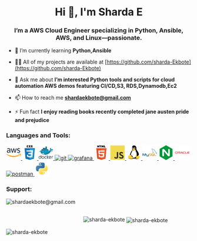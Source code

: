 <h1 align="center">Hi 👋, I'm Sharda E</h1>
<h3 align="center">I’m a AWS Cloud Engineer specializing in Python, Ansible, AWS, and Linux—passionate.</h3>



- 🌱 I’m currently learning **Python,Ansible**

- 👨‍💻 All of my projects are available at [https://github.com/sharda-Ekbote](https://github.com/sharda-Ekbote)

- 💬 Ask me about **I’m interested Python tools and scripts for cloud automation AWS demos featuring CI/CD,S3, RDS,Dynamodb,Ec2**

- 📫 How to reach me **shardaekbote@gmail.com**

- ⚡ Fun fact **I enjoy reading books recently completed jane austen pride and prejudice**


<h3 align="left">Languages and Tools:</h3>
<p align="left"> <a href="https://aws.amazon.com" target="_blank" rel="noreferrer"> <img src="https://raw.githubusercontent.com/devicons/devicon/master/icons/amazonwebservices/amazonwebservices-original-wordmark.svg" alt="aws" width="40" height="40"/> </a> <a href="https://www.w3schools.com/css/" target="_blank" rel="noreferrer"> <img src="https://raw.githubusercontent.com/devicons/devicon/master/icons/css3/css3-original-wordmark.svg" alt="css3" width="40" height="40"/> </a> <a href="https://www.docker.com/" target="_blank" rel="noreferrer"> <img src="https://raw.githubusercontent.com/devicons/devicon/master/icons/docker/docker-original-wordmark.svg" alt="docker" width="40" height="40"/> </a> <a href="https://git-scm.com/" target="_blank" rel="noreferrer"> <img src="https://www.vectorlogo.zone/logos/git-scm/git-scm-icon.svg" alt="git" width="40" height="40"/> </a> <a href="https://grafana.com" target="_blank" rel="noreferrer"> <img src="https://www.vectorlogo.zone/logos/grafana/grafana-icon.svg" alt="grafana" width="40" height="40"/> </a> <a href="https://www.w3.org/html/" target="_blank" rel="noreferrer"> <img src="https://raw.githubusercontent.com/devicons/devicon/master/icons/html5/html5-original-wordmark.svg" alt="html5" width="40" height="40"/> </a> <a href="https://developer.mozilla.org/en-US/docs/Web/JavaScript" target="_blank" rel="noreferrer"> <img src="https://raw.githubusercontent.com/devicons/devicon/master/icons/javascript/javascript-original.svg" alt="javascript" width="40" height="40"/> </a> <a href="https://www.linux.org/" target="_blank" rel="noreferrer"> <img src="https://raw.githubusercontent.com/devicons/devicon/master/icons/linux/linux-original.svg" alt="linux" width="40" height="40"/> </a> <a href="https://www.mysql.com/" target="_blank" rel="noreferrer"> <img src="https://raw.githubusercontent.com/devicons/devicon/master/icons/mysql/mysql-original-wordmark.svg" alt="mysql" width="40" height="40"/> </a> <a href="https://www.nginx.com" target="_blank" rel="noreferrer"> <img src="https://raw.githubusercontent.com/devicons/devicon/master/icons/nginx/nginx-original.svg" alt="nginx" width="40" height="40"/> </a> <a href="https://www.oracle.com/" target="_blank" rel="noreferrer"> <img src="https://raw.githubusercontent.com/devicons/devicon/master/icons/oracle/oracle-original.svg" alt="oracle" width="40" height="40"/> </a> <a href="https://postman.com" target="_blank" rel="noreferrer"> <img src="https://www.vectorlogo.zone/logos/getpostman/getpostman-icon.svg" alt="postman" width="40" height="40"/> </a> <a href="https://www.python.org" target="_blank" rel="noreferrer"> <img src="https://raw.githubusercontent.com/devicons/devicon/master/icons/python/python-original.svg" alt="python" width="40" height="40"/> </a> </p>

<h3 align="left">Support:</h3>
<p><a href="https://www.buymeacoffee.com/shardaekbote@gmail.com "> <img align="left" src="https://cdn.buymeacoffee.com/buttons/v2/default-yellow.png" height="50" width="210" alt="shardaekbote@gmail.com " /></a></p><br><br>

<p><img align="left" src="https://github-readme-stats.vercel.app/api/top-langs?username=sharda-ekbote&show_icons=true&locale=en&layout=compact" alt="sharda-ekbote" /></p>

<p>&nbsp;<img align="center" src="https://github-readme-stats.vercel.app/api?username=sharda-ekbote&show_icons=true&locale=en" alt="sharda-ekbote" /></p>

<p><img align="center" src="https://github-readme-streak-stats.herokuapp.com/?user=sharda-ekbote&" alt="sharda-ekbote" /></p>
